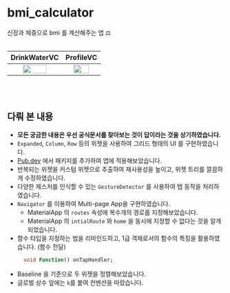 # bmi_calculator
신장과 체중으로 bmi 를 계산해주는 앱 ⚖️
</br></br>

| DrinkWaterVC             |  ProfileVC |
:-------------------------:|:-------------------------:
<img src="https://user-images.githubusercontent.com/70905219/170302310-39646591-7cb7-4ef5-9894-20358f2be4b6.png" width= "70%"> | <img src="https://user-images.githubusercontent.com/70905219/170302348-27ec6ded-bb94-42de-a0e9-9e06821967e5.png" width= "70%">

</br></br>
## 다뤄 본 내용
- **모든 궁금한 내용은 우선 공식문서를 찾아보는 것이 답이라는 것을 상기하였습니다.**
- `Expanded`, `Column`, `Row` 등의 위젯을 사용하여 그리드 형태의 UI 를 구현하였습니다.
- [Pub.dev](https://pub.dev) 에서 패키지를 추가하여 앱에 적용해보았습니다.
- 반복되는 위젯을 커스텀 위젯으로 추출하여 재사용성을 높이고, 위젯 트리를 깔끔하게 수정하였습니다.
- 다양한 제스처를 인식할 수 있는 `GestureDetector` 를 사용하여 탭 동작을 처리하였습니다.
- `Navigator` 를 이용하여 Multi-page App을 구현하였습니다.
  - MaterialApp 의 `routes` 속성에 복수개의 경로를 지정해보았습니다.   
  - MaterialApp 의 `intialRoute` 와 `home` 을 동시에 지정할 수 없다는 것을 알게 되었습니다.
- 함수 타입을 지정하는 법을 리마인드하고, 1급 객체로서의 함수의 특징을 활용하였습니다. (함수 전달)
   ```dart
     void Function() onTapHandler;
   ```
- Baseline 을 기준으로 두 위젯을 정렬해보았습니다.
- 글로벌 상수 앞에는 `k`를 붙여 컨벤션을 따랐습니다.
